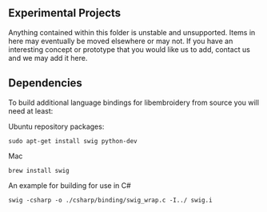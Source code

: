 Experimental Projects
---------------------

Anything contained within this folder is unstable and unsupported. Items in here
may eventually be moved elsewhere or may not. If you have an interesting concept
or prototype that you would like us to add, contact us and we may add it here.

Dependencies
------------

To build additional language bindings for libembroidery from source you will need at least:

Ubuntu repository packages:
```
sudo apt-get install swig python-dev
```

Mac
```
brew install swig
```

An example for building for use in C# 
```
swig -csharp -o ./csharp/binding/swig_wrap.c -I../ swig.i
```